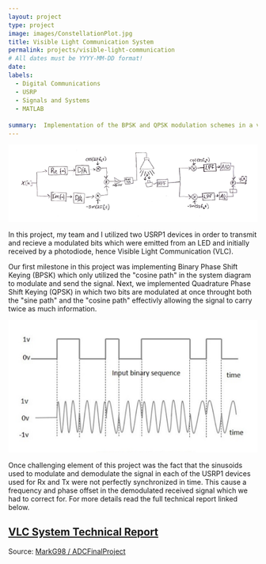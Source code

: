 ```yaml
---
layout: project
type: project
image: images/ConstellationPlot.jpg
title: Visible Light Communication System
permalink: projects/visible-light-communication
# All dates must be YYYY-MM-DD format!
date:
labels:
  - Digital Communications
  - USRP
  - Signals and Systems
  - MATLAB

summary:  Implementation of the BPSK and QPSK modulation schemes in a visible light communication system. 
---
```


<img class="ui extra-large top rounded image" src="../images/ADCSystemDiagram.png">

In this project, my team and I utilized two USRP1 devices in order to transmit and recieve a modulated bits which were emitted from an LED and initially received by a photodiode, hence Visible Light Communication (VLC).

Our first milestone in this project was implementing Binary Phase Shift Keying (BPSK) which only utilized the "cosine path" in the system diagram to modulate and send the signal. Next, we implemented Quadrature Phase Shift Keying (QPSK) in which two bits are modulated at once throught both the "sine path" and the "cosine path" effectivly allowing the signal to carry twice as much information.

<img class="ui large right floated rounded image" src="../images/BPSK.png">

Once challenging element of this project was the fact that the sinusoids used to modulate and demodulate the signal in each of the USRP1 devices used for Rx and Tx were not perfectly synchronized in time. This cause a frequency and phase offset in the demodulated received signal which we had to correct for. For more details read the full technical report linked below.

## [VLC System Technical Report](https://github.com/MarkG98/ADCFinalProject/blob/master/docs/ADCFinalReport.pdf)  


Source: <a href="https://github.com/MarkG98/ADCFinalProject"><i class="large github icon"></i>MarkG98 / ADCFinalProject</a>